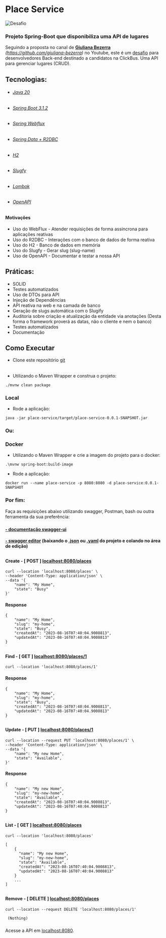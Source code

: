 # Place Service

<p>
 <img src="https://img.shields.io/static/v1?label=Tipo&message=Desafio&color=8257E5&labelColor=000000" alt="Desafio " />
</p>

### Projeto Spring-Boot que disponibiliza uma API de lugares

Seguindo a proposta no canal de **[Giuliana Bezerra](https://www.youtube.com/@giulianabezerra)** *(https://github.com/giuliana-bezerra)* no Youtube, este é um
[desafio](https://github.com/RocketBus/quero-ser-clickbus/tree/master/testes/backend-developer) para desenvolvedores 
Back-end destinado a candidatos na ClickBus. Uma API para gerenciar lugares (CRUD).

## Tecnologias:

* ###### [Java 20](https://www.oracle.com/news/announcement/oracle-releases-java-20-2023-03-21/)
* ###### [Spring Boot 3.1.2](https://spring.io/projects/spring-boot)
* ###### [Spring Webflux](https://docs.spring.io/spring-framework/reference/web/webflux.html)
* ###### [Spring Data + R2DBC](https://spring.io/projects/spring-data-r2dbc)
* ###### [H2](https://www.h2database.com/html/main.html)
* ###### [Slugfy](https://github.com/slugify) 
* ###### [Lombok](https://projectlombok.org/features/)
* ###### [OpenAPI](https://springdoc.org)

#### Motivações
- Uso do WebFlux - Atender requisições de forma assincrona para aplicações reativas
- Uso do R2DBC - Interações com o banco de dados de forma reativa
- Uso do H2 - Banco de dados em memória
- Uso do Slugfy - Gerar slug (slug-name)
- Uso de OpenAPI - Documentar e testar a nossa API


## Práticas:
- SOLID
- Testes automatizados
- Uso de DTOs para API
- Injeção de Dependências
- API reativa na web e na camada de banco
- Geração de slugs automática com o Slugify
- Auditoria sobre criação e atualização da entidade via anotações (Desta forma o framework proverá as datas, não o cliente e nem o banco)
- Testes automatizados
- Documentação


## Como Executar

- Clone este repositório [git](https://github.com/kako13/place-service)
######
- Utilizando o Maven Wrapper e construa o projeto:
```
./mvnw clean package
```
### Local

- Rode a aplicação:
```
java -jar place-service/target/place-service-0.0.1-SNAPSHOT.jar
```
### Ou:

### Docker

- Utilizando o Maven Wrapper e crie a imagem do projeto para o docker:
```
.\mvnw spring-boot:build-image
```

- Rode a aplicação:
```
docker run --name place-service -p 8080:8080 -d place-service:0.0.1-SNAPSHOT
```

### Por fim:



Faça as requisições abaixo utilizando swagger, Postman, bash ou outra ferramenta da sua preferência:
###
#### **[- documentação swagger-ui](http://localhost:8080/swagger-ui.html)**
#### **[- swagger editor](https://editor.swagger.io)** (baixando o **[.json](http://localhost:8080/v3/api-docs)** ou **[.yaml](http://localhost:8080/v3/api-docs.yaml)** do projeto e colando no área de edição)
##
#### Create - [ POST ] [localhost:8080/places](localhost:8080/places)

```
curl --location 'localhost:8080/places' \
--header 'Content-Type: application/json' \
--data '{
    "name": "My Home", 
    "state": "Busy"
}'
```
#### Response
```
{
    "name": "My Home", 
    "slug": "my-home",
    "state": "Busy",
    "createdAt": "2023-08-16T07:40:04.9008813",
    "updatedAt": "2023-08-16T07:40:04.9008813"
}
```

##
#### Find - [ GET ] [localhost:8080/places/1](localhost:8080/places/1)
```
curl --location 'localhost:8080/places/1'
```
#### Response
```
{
    "name": "My Home", 
    "slug": "my-home",
    "state": "Busy",
    "createdAt": "2023-08-16T07:40:04.9008813",
    "updatedAt": "2023-08-16T07:40:04.9008813"
}
```

##
#### Update - [ PUT ] [localhost:8080/places/1](localhost:8080/places/1)
```
curl --location --request PUT 'localhost:8080/places/1' \
--header 'Content-Type: application/json' \
--data '{
    "name": "My new Home", 
    "state": "Available",
}'
```
#### Response
```
{
    "name": "My new Home", 
    "slug": "my-new-home",
    "state": "Available",
    "createdAt": "2023-08-16T07:40:04.9008813",
    "updatedAt": "2023-08-16T07:40:04.9008813"
}
```

##
#### List - [ GET ] [localhost:8080/places](localhost:8080/places)
```
curl --location 'localhost:8080/places'
```
```
[
    {
      "name": "My new Home", 
      "slug": "my-new-home",
      "state": "Available",
      "createdAt": "2023-08-16T07:40:04.9008813",
      "updatedAt": "2023-08-16T07:40:04.9008813"
    }
    ...
]
```

##
#### Remove - [ DELETE ] [localhost:8080/places](localhost:8080/places)
```
curl --location --request DELETE 'localhost:8080/places/1'
```
```
 (Nothing)
```



###
Acesse a API em [localhost:8080](http://localhost:8080).

